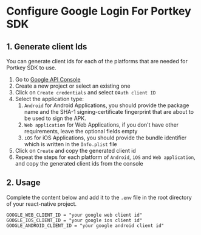 # Configure Google Login For Portkey SDK

## 1. Generate client Ids

You can generate client ids for each of the platforms that are needed for Portkey SDK to use.

1. Go to [Google API Console](https://console.developers.google.com/apis/credentials)
2. Create a new project or select an existing one
3. Click on `Create credentials` and select `OAuth client ID`
4. Select the application type:
   1. `Android` for Android Applications, you should provide the package name and the SHA-1 signing-certificate fingerprint that are about to be used to sign the APK.
   2. `Web application` for Web Applications, if you don't have other requirements, leave the optional fields empty
   3. `iOS` for iOS Applications, you should provide the bundle identifier which is written in the `Info.plist` file
5. Click on `Create` and copy the generated client id
6. Repeat the steps for each platform of `Android`, `iOS` and `Web application`, and copy the generated client ids from the console

## 2. Usage

Complete the content below and add it to the `.env` file in the root directory of your react-native project.

``` properties
GOOGLE_WEB_CLIENT_ID = "your google web client id"
GOOGLE_IOS_CLIENT_ID = "your google ios client id"
GOOGLE_ANDROID_CLIENT_ID = "your google android client id"
```
